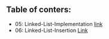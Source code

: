 ## Table of conters:

- 05: Linked-List-Implementation [link](https://github.com/shadilios/data-structure-and-algorithms/tree/main/data-structure/Linked-List-Implementation)  
- 06: Linked-List-Insertion [Link](https://github.com/shadilios/data-structure-and-algorithms/blob/main/data-structure/Linked-List-Implementation/Linked-List-Insertion.md)
